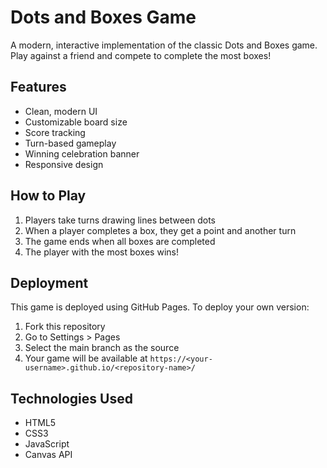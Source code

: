 # Dots and Boxes Game

A modern, interactive implementation of the classic Dots and Boxes game. Play against a friend and compete to complete the most boxes!

## Features
- Clean, modern UI
- Customizable board size
- Score tracking
- Turn-based gameplay
- Winning celebration banner
- Responsive design

## How to Play
1. Players take turns drawing lines between dots
2. When a player completes a box, they get a point and another turn
3. The game ends when all boxes are completed
4. The player with the most boxes wins!

## Deployment
This game is deployed using GitHub Pages. To deploy your own version:

1. Fork this repository
2. Go to Settings > Pages
3. Select the main branch as the source
4. Your game will be available at `https://<your-username>.github.io/<repository-name>/`

## Technologies Used
- HTML5
- CSS3
- JavaScript
- Canvas API 